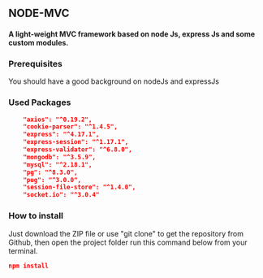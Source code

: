 ## NODE-MVC

#### A light-weight MVC framework based on node Js, express Js and some custom modules.

### Prerequisites

You should have a good background on nodeJs and expressJs

### Used Packages

``` json
	"axios": "^0.19.2",
    "cookie-parser": "^1.4.5",
    "express": "^4.17.1",
    "express-session": "^1.17.1",
    "express-validator": "^6.8.0",
    "mongodb": "^3.5.9",
    "mysql": "^2.18.1",
    "pg": "^8.3.0",
    "pug": "^3.0.0",
    "session-file-store": "^1.4.0",
    "socket.io": "^3.0.4"
```

### How to install

Just download the ZIP file or use "git clone" to get the repository from Github, then open the project folder run this command below from your terminal.

``` json
npm install
```